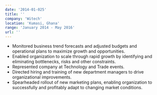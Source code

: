 ```yaml
---
date: '2014-01-025'
title: ''
company: 'Witech'
location: 'Kumasi, Ghana'
range: 'January 2014 - May 2016'
url: ''
---
```


- Monitored business trend forecasts and adjusted budgets and operational plans to
  maximize growth and opportunities.
- Enabled organization to scale through rapid growth by identifying and eliminating
  bottlenecks, risks and other constraints.
- Represented company at Technology and Trade events.
- Directed hiring and training of new department managers to drive organizational
  improvements.
- Spearheaded rollout of new marketing plans, enabling organization to successfully and
  profitably adapt to changing market conditions.

